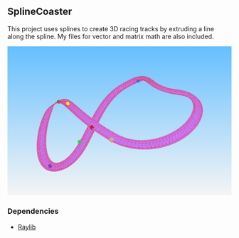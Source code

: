 ## SplineCoaster

This project uses splines to create 3D racing tracks by extruding a line along the spline.
My files for vector and matrix math are also included. 

![Image of SplineCoaster](splineCoasterThumbnail.png)

### Dependencies 
- [Raylib](https://www.raylib.com)

